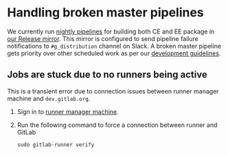 # Handling broken master pipelines

We currently run [nightly pipelines](pipelines.md#scheduled-pipelines) for
building both CE and EE package in [our Release mirror](https://dev.gitlab.org/gitlab/omnibus-gitlab).
This mirror is configured to send pipeline failure notifications to
`#g_distribution` channel on Slack. A broken master pipeline gets priority over
other scheduled work as per our [development guidelines](https://about.gitlab.com/handbook/engineering/workflow/#resolution-of-broken-master).

## Jobs are stuck due to no runners being active

This is a transient error due to connection issues between runner manager
machine and `dev.gitlab.org`.

1. Sign in to [runner manager machine](https://about.gitlab.com/handbook/engineering/development/enablement/distribution/maintenance/build-machines.html#build-runnersgitlaborg).

1. Run the following command to force a connection between runner and GitLab

    ```shell
    sudo gitlab-runner verify
    ```
